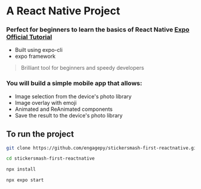 # A React Native Project

### Perfect for beginners to learn the basics of React Native [Expo Official Tutorial](https://docs.expo.dev/tutorial/create-your-first-app/)

- Built using expo-cli
- expo framework

> Brilliant tool for beginners and speedy developers

### You will build a simple mobile app that allows:

- Image selection from the device's photo library
- Image overlay with emoji
- Animated and ReAnimated components
- Save the result to the device's photo library

## To run the project

```bash
git clone https://github.com/engagepy/stickersmash-first-reactnative.git

cd stickersmash-first-reactnative

npx install

npx expo start
```
